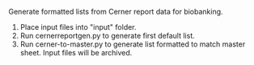 Generate formatted lists from Cerner report data for biobanking.

1. Place input files into "input" folder.
2. Run cernerreportgen.py to generate first default list.
3. Run cerner-to-master.py to generate list formatted to match master sheet. Input files will be archived.
